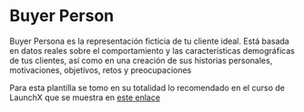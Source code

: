 # Buyer Person

Buyer Persona es la representación ficticia de tu cliente ideal. Está basada en datos reales sobre el comportamiento y las características demográficas de tus clientes, así como en una creación de sus historias personales, motivaciones, objetivos, retos y preocupaciones

Para esta plantilla se tomo en su totalidad lo recomendado en el curso de LaunchX que se muestra en [este enlace](https://github.com/LaunchX-InnovaccionVirtual/FrontEnd-Mision/blob/main/01%20-%20INTRO/practicas/2.-persona.pdf)